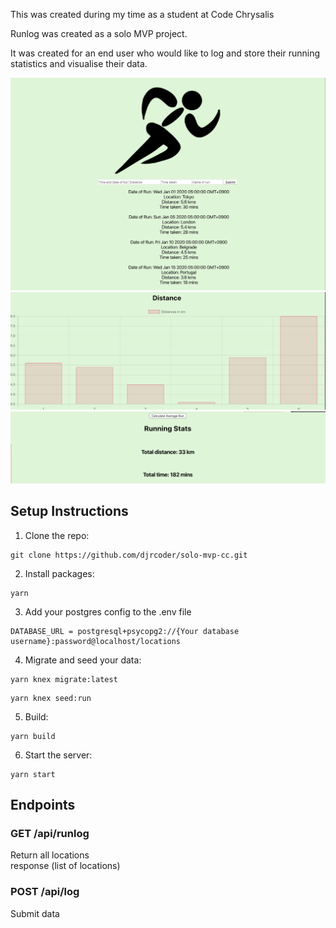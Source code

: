 This was created during my time as a student at Code Chrysalis


Runlog was created as a solo MVP project. 

It was created for an end user who would like to log and store their running statistics and visualise their data.



![Alt text](screenshots/runlog1.png)
![Alt text](screenshots/runlog2.png)
![Alt text](screenshots/runlog3.png)


## Setup Instructions
1. Clone the repo:  
```
git clone https://github.com/djrcoder/solo-mvp-cc.git
```
2. Install packages:  
```
yarn
```

3. Add your postgres config to the .env file
```
DATABASE_URL = postgresql+psycopg2://{Your database username}:password@localhost/locations
```

4. Migrate and seed your data:  
```
yarn knex migrate:latest
```
```
yarn knex seed:run
```

5. Build:  
```
yarn build
```

6. Start the server:  
```
yarn start
```


## Endpoints

### GET /api/runlog  
Return all locations  
response (list of locations)


### POST /api/log  
Submit data 

```
